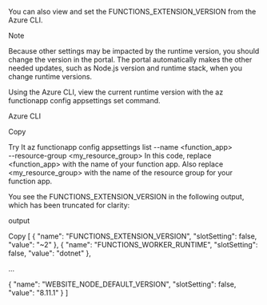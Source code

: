 You can also view and set the FUNCTIONS_EXTENSION_VERSION from the Azure CLI.

 Note

Because other settings may be impacted by the runtime version, you should change the version in the portal. The portal automatically makes the other needed updates, such as Node.js version and runtime stack, when you change runtime versions.

Using the Azure CLI, view the current runtime version with the az functionapp config appsettings set command.

Azure CLI

Copy

Try It
az functionapp config appsettings list --name <function_app> \
--resource-group <my_resource_group>
In this code, replace <function_app> with the name of your function app. Also replace <my_resource_group> with the name of the resource group for your function app.

You see the FUNCTIONS_EXTENSION_VERSION in the following output, which has been truncated for clarity:

output

Copy
[
  {
    "name": "FUNCTIONS_EXTENSION_VERSION",
    "slotSetting": false,
    "value": "~2"
  },
  {
    "name": "FUNCTIONS_WORKER_RUNTIME",
    "slotSetting": false,
    "value": "dotnet"
  },
  
  ...
  
  {
    "name": "WEBSITE_NODE_DEFAULT_VERSION",
    "slotSetting": false,
    "value": "8.11.1"
  }
]